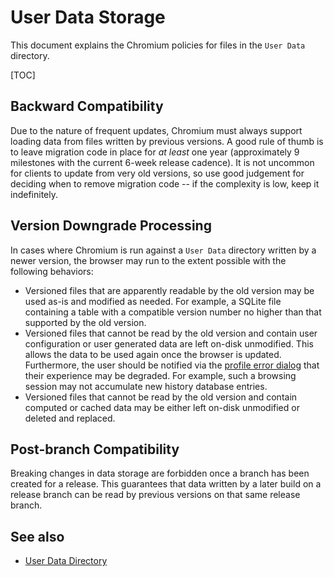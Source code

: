 # User Data Storage

This document explains the Chromium policies for files in the `User Data`
directory.

[TOC]

## Backward Compatibility

Due to the nature of frequent updates, Chromium must always support loading data
from files written by previous versions. A good rule of thumb is to leave
migration code in place for *at least* one year (approximately 9 milestones with
the current 6-week release cadence). It is not uncommon for clients to update
from very old versions, so use good judgement for deciding when to remove
migration code -- if the complexity is low, keep it indefinitely.

## Version Downgrade Processing

In cases where Chromium is run against a `User Data` directory written by a
newer version, the browser may run to the extent possible with the following
behaviors:

*   Versioned files that are apparently readable by the old version may be used
    as-is and modified as needed. For example, a SQLite file containing a table
    with a compatible version number no higher than that supported by the old
    version.
*   Versioned files that cannot be read by the old version and contain user
    configuration or user generated data are left on-disk unmodified. This
    allows the data to be used again once the browser is updated. Furthermore,
    the user should be notified via the [profile error
    dialog](../chrome/browser/ui/profile_error_dialog.h) that their experience
    may be degraded. For example, such a browsing session may not accumulate new
    history database entries.
*   Versioned files that cannot be read by the old version and contain computed
    or cached data may be either left on-disk unmodified or deleted and
    replaced.

## Post-branch Compatibility

Breaking changes in data storage are forbidden once a branch has been created
for a release. This guarantees that data written by a later build on a release
branch can be read by previous versions on that same release branch.

## See also

*   [User Data Directory](user_data_dir.md)
